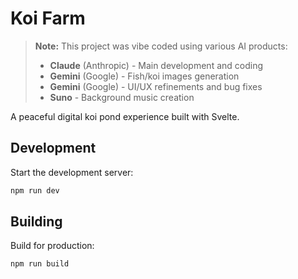 # Koi Farm

> **Note:** This project was vibe coded using various AI products:
>
> - **Claude** (Anthropic) - Main development and coding
> - **Gemini** (Google) - Fish/koi images generation
> - **Gemini** (Google) - UI/UX refinements and bug fixes
> - **Suno** - Background music creation

A peaceful digital koi pond experience built with Svelte.

## Development

Start the development server:

```bash
npm run dev
```

## Building

Build for production:

```bash
npm run build
```
